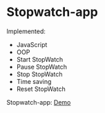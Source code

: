 # Stopwatch-app

Implemented:

* JavaScript
* OOP
* Start StopWatch
* Pause StopWatch
* Stop StopWatch
* Time saving
* Reset StopWatch

Stopwatch-app: [Demo](https://dimalogin.github.io/Stopwatch-app/)